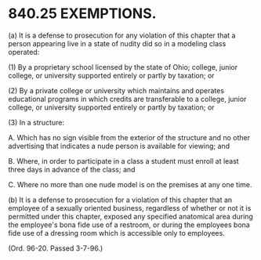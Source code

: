 840.25 EXEMPTIONS.
==================

​(a) It is a defense to prosecution for any violation of this chapter
that a person appearing live in a state of nudity did so in a modeling
class operated:

​(1) By a proprietary school licensed by the state of Ohio; college,
junior college, or university supported entirely or partly by taxation;
or

​(2) By a private college or university which maintains and operates
educational programs in which credits are transferable to a college,
junior college, or university supported entirely or partly by taxation;
or

​(3) In a structure:

A. Which has no sign visible from the exterior of the structure and no
other advertising that indicates a nude person is available for viewing;
and

B. Where, in order to participate in a class a student must enroll at
least three days in advance of the class; and

C. Where no more than one nude model is on the premises at any one time.

​(b) It is a defense to prosecution for a violation of this chapter that
an employee of a sexually oriented business, regardless of whether or
not it is permitted under this chapter, exposed any specified anatomical
area during the employee's bona fide use of a restroom, or during the
employees bona fide use of a dressing room which is accessible only to
employees.

(Ord. 96-20. Passed 3-7-96.)

